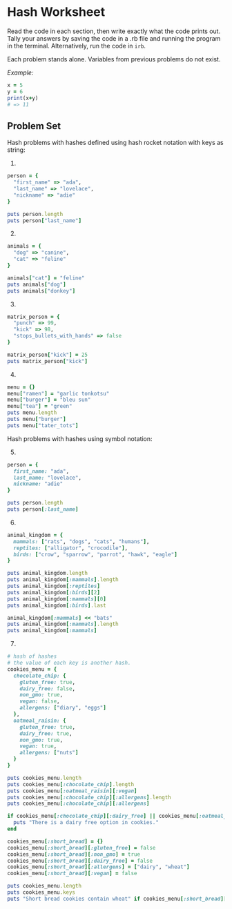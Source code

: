 # Hash Worksheet

Read the code in each section, then write exactly what the code prints out. Tally your answers by saving the code in a .rb file and running the program in the terminal. Alternatively, run the code in `irb`.

Each problem stands alone. Variables from previous problems do not exist.

*Example:*
```ruby
x = 5
y = 6
print(x+y)
# => 11
```
## Problem Set
Hash problems with hashes defined using hash rocket notation with keys as string:

1.
```ruby
person = {
  "first_name" => "ada",
  "last_name" => "lovelace",
  "nickname" => "adie"
}

puts person.length
puts person["last_name"]
```

2.
```ruby
animals = {
  "dog" => "canine",
  "cat" => "feline"
}

animals["cat"] = "feline"
puts animals["dog"]
puts animals["donkey"]
```

3.
```ruby
matrix_person = {
  "punch" => 99,
  "kick" => 98,
  "stops_bullets_with_hands" => false
}

matrix_person["kick"] = 25
puts matrix_person["kick"]
```

4.
```ruby
menu = {}
menu["ramen"] = "garlic tonkotsu"
menu["burger"] = "bleu sun"
menu["tea"] = "green"
puts menu.length
puts menu["burger"]
puts menu["tater_tots"]
```

Hash problems with hashes using symbol notation:

5.
```ruby
person = {
  first_name: "ada",
  last_name: "lovelace",
  nickname: "adie"
}

puts person.length
puts person[:last_name]
```

6.
```ruby
animal_kingdom = {
  mammals: ["rats", "dogs", "cats", "humans"],
  reptiles: ["alligator", "crocodile"],
  birds: ["crow", "sparrow", "parrot", "hawk", "eagle"]
}

puts animal_kingdom.length
puts animal_kingdom[:mammals].length
puts animal_kingdom[:reptiles]
puts animal_kingdom[:birds][2]
puts animal_kingdom[:mammals][0]
puts animal_kingdom[:birds].last

animal_kingdom[:mammals] << "bats"
puts animal_kingdom[:mammals].length
puts animal_kingdom[:mammals]
```

7.
```ruby
# hash of hashes
# the value of each key is another hash.
cookies_menu = {
  chocolate_chip: {
    gluten_free: true,
    dairy_free: false,
    non_gmo: true,
    vegan: false,
    allergens: ["diary", "eggs"]
  },
  oatmeal_raisin: {
    gluten_free: true,
    dairy_free: true,
    non_gmo: true,
    vegan: true,
    allergens: ["nuts"]
  }
}

puts cookies_menu.length
puts cookies_menu[:chocolate_chip].length
puts cookies_menu[:oatmeal_raisin][:vegan]
puts cookies_menu[:chocolate_chip][:allergens].length
puts cookies_menu[:chocolate_chip][:allergens]

if cookies_menu[:chocolate_chip][:dairy_free] || cookies_menu[:oatmeal_raisin][:dairy_free]
  puts "There is a dairy free option in cookies."
end

cookies_menu[:short_bread] = {}
cookies_menu[:short_bread][:gluten_free] = false
cookies_menu[:short_bread][:non_gmo] = true
cookies_menu[:short_bread][:dairy_free] = false
cookies_menu[:short_bread][:allergens] = ["dairy", "wheat"]
cookies_menu[:short_bread][:vegan] = false

puts cookies_menu.length
puts cookies_menu.keys
puts "Short bread cookies contain wheat" if cookies_menu[:short_bread][:allergens].include? "wheat"
```

